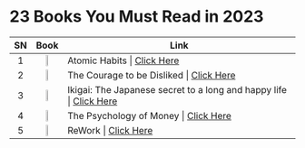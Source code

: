 # 23 Books You Must Read in 2023

| SN | Book | Link |
| :---: | :---: | --- |
|1| <img src="https://github.com/psrana/23-Books-You-Must-Read-in-2023/assets/7460892/1bfd3c92-8304-4979-a7a2-9c99a24be947" width=20% height=20%> | Atomic Habits \| <a href="https://www.youtube.com/shorts/9uOsB39DwGM"> Click Here</a> |
|2| <img src="https://github.com/psrana/23-Books-You-Must-Read-in-2023/assets/7460892/abd8ece4-5743-49d6-8909-0ff0e9821164" width=20% height=20%> | The Courage to be Disliked \| <a href="https://www.youtube.com/shorts/9uOsB39DwGM"> Click Here</a> |
|3| <img src="https://github.com/psrana/23-Books-You-Must-Read-in-2023/assets/7460892/01a862aa-130f-46aa-8e15-cd220416db44" width=20% height=20%> | Ikigai: The Japanese secret to a long and happy life \| <a href="https://www.youtube.com/shorts/9uOsB39DwGM"> Click Here</a> |
|4| <img src="https://github.com/psrana/23-Books-You-Must-Read-in-2023/assets/7460892/ea014ac3-a797-45b5-8234-995cfa210da7" width=20% height=20%> | The Psychology of Money \| <a href="https://www.youtube.com/shorts/9uOsB39DwGM"> Click Here</a> |
|5| <img src="https://github.com/psrana/23-Books-You-Must-Read-in-2023/assets/7460892/dc3bc08c-87dc-435e-a58b-80568f830776" width=20% height=20%> | ReWork \| <a href="https://www.youtube.com/shorts/9uOsB39DwGM"> Click Here</a> |


